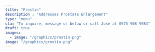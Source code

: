 ```yaml
---
title: "Prostin"
description : "Addresses Prostate Enlargement"
type: "menu"
cta: "To inquire, message us below or call Jose at 0975 908 9984"
draft: true
images:
  - image: "/graphics/prostin.png"
image: "/graphics/prostin.png"
---
```

